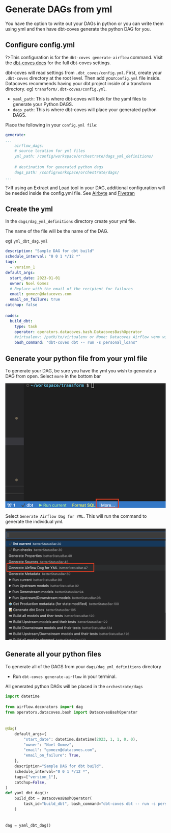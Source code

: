 # Generate DAGs from yml
 
You have the option to write out your DAGs in python or you can write them using yml and then have dbt-coves generate the python DAG for you.

## Configure config.yml
?>This configuration is for the `dbt-coves generate-airflow` command. Visit the [dbt-coves docs](https://github.com/datacoves/dbt-coves?tab=readme-ov-file#settings) for the full dbt-coves settings.

dbt-coves will read settings from `.dbt_coves/config.yml`. First, create your `.dbt-coves` directory at the root level. Then add your`config.yml` file inside. Datacoves recommends having your dbt project inside of a transform directory. eg) `transform/.dbt-coves/config.yml`. 

  - `yaml_path`: This is where dbt-coves will look for the yaml files to generate your Python DAGS.
  - `dags_path`: This is where dbt-coves will place your generated python DAGS.

Place the following in your `config.yml file`:

```yaml
generate:
...
    airflow_dags:
    # source location for yml files
    yml_path: /config/workspace/orchestrate/dags_yml_definitions/

    # destination for generated python dags
    dags_path: /config/workspace/orchestrate/dags/
...
```

?>If using an Extract and Load tool in your DAG, additional configuration will be needed inside the config.yml file. See [Airbyte](how-tos/airflow/run-airbyte-sync-jobs.md#configure-transformdbt-covesconfigyml-file) and [Fivetran](how-tos/airflow/run-fivetran-sync-jobs.md#configure-transformdbt-covesconfigyml-file)


## Create the yml
In the `dags/dag_yml_definitions` directory create your yml file. 
 
The name of the file will be the name of the DAG. 
 
eg) `yml_dbt_dag.yml`

```yaml
description: "Sample DAG for dbt build"
schedule_interval: "0 0 1 */12 *"
tags:
  - version_1
default_args:
  start_date: 2023-01-01
  owner: Noel Gomez
  # Replace with the email of the recipient for failures
  email: gomezn@datacoves.com
  email_on_failure: true
catchup: false

nodes:
  build_dbt:
    type: task
    operator: operators.datacoves.bash.DatacovesBashOperator
    #virtualenv: /path/to/virtualenv or None: Datacoves Airflow venv will be used
    bash_command: "dbt-coves dbt -- run -s personal_loans"
```

## Generate your python file from your yml file
To generate your DAG, be sure you have the yml you wish to generate a DAG from open. Select `more` in the bottom bar

![select More](how-tos/../assets/more.png)

Select `Generate Airflow Dag for YML`. This will run the command to generate the individual yml.


![Generate Airflow Dag](how-tos/../assets/generate_airflow_dag.png)


## Generate all your python files

To generate all of the DAGS from your `dags/dag_yml_definitions` directory

- Run `dbt-coves generate-airflow` in your terminal.

All generated python DAGs will be placed in the `orchestrate/dags`

```python
import datetime

from airflow.decorators import dag
from operators.datacoves.bash import DatacovesBashOperator


@dag(
    default_args={
        "start_date": datetime.datetime(2023, 1, 1, 0, 0),
        "owner": "Noel Gomez",
        "email": "gomezn@datacoves.com",
        "email_on_failure": True,
    },
    description="Sample DAG for dbt build",
    schedule_interval="0 0 1 */12 *",
    tags=["version_1"],
    catchup=False,
)
def yaml_dbt_dag():
    build_dbt = DatacovesBashOperator(
        task_id="build_dbt", bash_command="dbt-coves dbt -- run -s personal_loans"
    )


dag = yaml_dbt_dag()
```